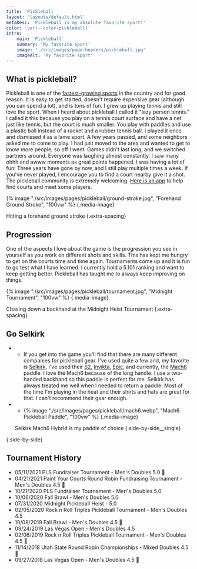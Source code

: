 ```yaml
---
title: 'Pickleball'
layout: 'layouts/default.html'
metaDesc: 'Pickleball is my absolute favorite sport!'
color: 'var(--color-pickleball)'
intro:
    main: 'Pickleball'
    summary: 'My favorite sport'
    image: './src/images/page-headers/pickleball.jpg'
    imageAlt: 'My favorite sport'
---
```


## What is pickleball?

Pickleball is one of the [fastest-growing sports](https://www.nbcnews.com/better/lifestyle/pickleball-fastest-growing-sport-you-ve-never-heard-ncna992106) in the country and for good reason. It is easy to get started, doesn't require expensive gear (although you can spend a lot), and is tons of fun. I grew up playing tennis and still love the sport. When I heard about pickleball I called it "lazy person tennis." I called it this because you play on a tennis court surface and have a net just like tennis, but the court is much smaller. You play with paddles and use a plastic ball instead of a racket and a rubber tennis ball. I played it once and dismissed it as a lame sport. A few years passed, and some neighbors asked me to come to play. I had just moved to the area and wanted to get to know more people, so off I went. Games didn't last long, and we switched partners around. Everyone was laughing almost constantly. I saw many ohhh and awww moments as great points happened. I was having a lot of fun! Three years have gone by now, and I still play multiple times a week. If you've never played, I encourage you to find a court nearby give it a shot. The pickleball community is extremely welcoming. [Here is an app](https://pickleplay.com/) to help find courts and meet some players. 

{% image "./src/images/pages/pickleball/ground-stroke.jpg", "Forehand Ground Stroke", "100vw" %}
{.media-image}

Hitting a forehand ground stroke
{.extra-spacing}

## Progression

One of the aspects I love about the game is the progression you see in yourself as you work on different shots and skills. This has kept me hungry to get on the courts time and time again. Tournaments come up and it is fun to go test what I have learned. I currently hold a 5.101 ranking and want to keep getting better. Pickleball has taught me to always keep improving on things.

{% image "./src/images/pages/pickleball/tournament.jpg", "Midnight Tournament", "100vw" %}
{.media-image}

Chasing down a backhand at the Midnight Heist Tournament
{.extra-spacing}

## Go Selkirk

-
    - If you get into the game you'll find that there are many different companies for pickleball gear. I've used quite a few and, my favorite is [Selkirk](selkirk.com). I've used their [S2](https://www.selkirk.com/products/amped-s2), [Invikta](https://www.selkirk.com/products/amped-invikta), [Epic](https://www.selkirk.com/products/amped-epic), and currently, the [Mach6](https://www.selkirk.com/products/vanguard-hybrid-mach6) paddle. I love the Mach6 because of the long handle. I use a two-handed backhand so this paddle is perfect for me. Selkirk has always treated me well when I needed to return a paddle. Most of the time I'm playing in the heat and their shirts and hats are great for that. I can't recommend their gear enough.

-
    - {% image "./src/images/pages/pickleball/mach6.webp", "Mach6 Pickleball Paddle", "100vw" %}
{.media-image}

    Selkirk Mach6 Hybrid is my paddle of choice
  {.side-by-side__single}

{.side-by-side}

## Tournament History

- 05/11/2021 PLS Fundraiser Tournament - Men's Doubles 5.0 🥈
- 04/21/2021 Paint Your Courts Round Robin Fundraising Tournament - Men's Doubles 4.5 🥇
- 10/21/2020 PLS Fundraiser Tournament - Men's Doubles 5.0
- 10/06/2020 Fall Brawl - Men's Doubles 5.0
- 07/31/2020 Midnight Pickleball Heist - 5.0
- 02/05/2020 Rock n Roll Triples Pickleball Tournament - Men's Doubles 4.5 
- 10/08/2019 Fall Brawl - Men's Doubles 4.5 🥈
- 09/24/2019 Las Vegas Open - Men's Doubles 4.5
- 02/06/2019 Rock n Roll Triples Pickleball Tournament - Men's Doubles 4.5 🥇
- 11/14/2018 Utah State Round Robin Championships - Mixed Doubles 4.5 🥇
- 09/27/2018 Las Vegas Open - Men's Doubles 4.5 🥉